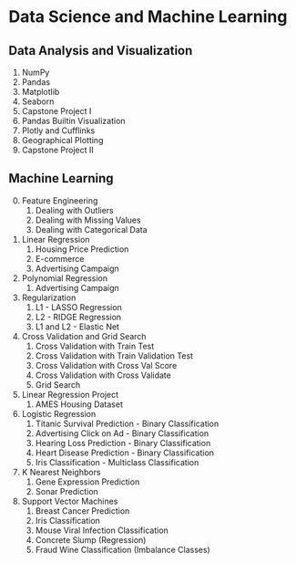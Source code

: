 # Data Science and Machine Learning

## Data Analysis and Visualization
1. NumPy
2. Pandas
3. Matplotlib
4. Seaborn
5. Capstone Project I
6. Pandas Builtin Visualization
7. Plotly and Cufflinks
8. Geographical Plotting
9. Capstone Project II

## Machine Learning
0. Feature Engineering
   1. Dealing with Outliers
   2. Dealing with Missing Values
   3. Dealing with Categorical Data
1. Linear Regression
   1. Housing Price Prediction
   2. E-commerce
   3. Advertising Campaign
2. Polynomial Regression
   1. Advertising Campaign
3. Regularization
   1. L1 - LASSO Regression
   2. L2 - RIDGE Regression
   3. L1 and L2 - Elastic Net
4. Cross Validation and Grid Search
   1. Cross Validation with Train Test
   2. Cross Validation with Train Validation Test
   3. Cross Validation with Cross Val Score
   4. Cross Validation with Cross Validate
   5. Grid Search
5. Linear Regression Project
   1. AMES Housing Dataset
6. Logistic Regression
   1. Titanic Survival Prediction - Binary Classification
   2. Advertising Click on Ad - Binary Classification
   3. Hearing Loss Prediction - Binary Classification
   4. Heart Disease Prediction - Binary Classification
   5. Iris Classification - Multiclass Classification
7. K Nearest Neighbors
   1. Gene Expression Prediction
   2. Sonar Prediction
8. Support Vector Machines
   1. Breast Cancer Prediction
   2. Iris Classification
   3. Mouse Viral Infection Classification
   4. Concrete Slump (Regression)
   5. Fraud Wine Classification (Imbalance Classes)
